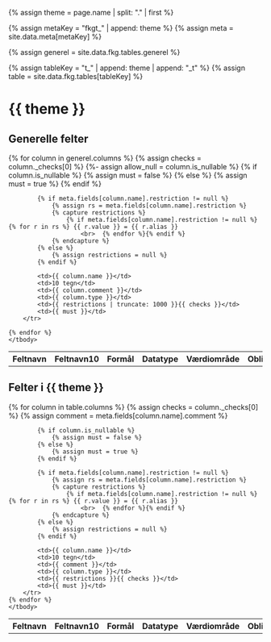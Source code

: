 ---
---

{% assign theme = page.name | split: "." | first %}

<!-- Build your "meta" key dynamically -->
{% assign metaKey = "fkgt_" | append: theme %}
{% assign meta = site.data.meta[metaKey] %}

<!-- "generel" can still be static if that never changes -->
{% assign generel = site.data.fkg.tables.generel %}

<!-- Build your "table" key dynamically, e.g. "t_5612_vinterserviceomraade_t" -->
{% assign tableKey = "t_" | append: theme | append: "_t" %}
{% assign table = site.data.fkg.tables[tableKey] %}


<html lang="en">
<head>
    <meta charset="utf-8">
    <meta name="viewport" content="width=device-width, initial-scale=1">
    <link href="https://cdn.jsdelivr.net/npm/bootstrap@5.3.3/dist/css/bootstrap.min.css" rel="stylesheet"
          integrity="sha384-QWTKZyjpPEjISv5WaRU9OFeRpok6YctnYmDr5pNlyT2bRjXh0JMhjY6hW+ALEwIH" crossorigin="anonymous">

</head>
<body>

<h1>{{ theme }}</h1>

<h2>Generelle felter</h2>

<table class="table table-striped">
    <thead>
    <tr>
        <th>Feltnavn</th>
        <th>Feltnavn10</th>
        <th>Formål</th>
        <th>Datatype</th>
        <th>Værdiområde</th>
        <th>Obligatorisk</th>
    </tr>
    </thead>
    <tbody>
    {% for column in generel.columns %}
        <tr {% if column.name == "versions_id" or column.name == "objekt_id" or column.name == "systid_fra" or column.name == "systid_til" or column.name == "oprettet" %} class="table-danger" {% endif %}>
            {% assign checks = column._checks[0] %}
            {%- assign allow_null = column.is_nullable %}
            {% if column.is_nullable %}
                {% assign must = false %}
            {% else %}
                {% assign must = true %}
            {% endif %}

            {% if meta.fields[column.name].restriction != null %}
                {% assign rs = meta.fields[column.name].restriction %}
                {% capture restrictions %}
                    {% if meta.fields[column.name].restriction != null %}{% for r in rs %} {{ r.value }} = {{ r.alias }}
                        <br>  {% endfor %}{% endif %}
                {% endcapture %}
            {% else %}
                {% assign restrictions = null %}
            {% endif %}

            <td>{{ column.name }}</td>
            <td>10 tegn</td>
            <td>{{ column.comment }}</td>
            <td>{{ column.type }}</td>
            <td>{{ restrictions | truncate: 1000 }}{{ checks }}</td>
            <td>{{ must }}</td>
        </tr>

    {% endfor %}
    </tbody>
</table>

<h2 class="mt-5">Felter i {{ theme }}</h2>

<table class="table table-striped">
    <thead>
    <tr>
        <th>Feltnavn</th>
        <th>Feltnavn10</th>
        <th style="width: 400px">Formål</th>
        <th>Datatype</th>
        <th>Værdiområde</th>
        <th>Obligatorisk</th>
    </tr>
    </thead>
    <tbody>
    {% for column in table.columns %}
        <tr {% if column.name == "versions_id" %} class="table-danger" {% endif %}>
            {% assign checks = column._checks[0] %}
            {% assign comment = meta.fields[column.name].comment %}

            {% if column.is_nullable %}
                {% assign must = false %}
            {% else %}
                {% assign must = true %}
            {% endif %}

            {% if meta.fields[column.name].restriction != null %}
                {% assign rs = meta.fields[column.name].restriction %}
                {% capture restrictions %}
                    {% if meta.fields[column.name].restriction != null %}{% for r in rs %} {{ r.value }} = {{ r.alias }}
                        <br>  {% endfor %}{% endif %}
                {% endcapture %}
            {% else %}
                {% assign restrictions = null %}
            {% endif %}

            <td>{{ column.name }}</td>
            <td>10 tegn</td>
            <td>{{ comment }}</td>
            <td>{{ column.type }}</td>
            <td>{{ restrictions }}{{ checks }}</td>
            <td>{{ must }}</td>
        </tr>
    {% endfor %}
    </tbody>
</table>
</body>
</html>


